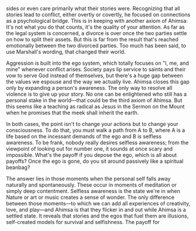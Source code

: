 sides or even care primarily what their stories were. Recognizing that all stories lead to conflict, either overtly or covertly, he focused on connections as a psychological bridge. This is in keeping with another axiom of Ahimsa: It's not what you do that counts, it's the quality of your attention. As far as the legal system is concerned, a divorce is over once the two parties settle on how to split their assets. But this is far from the result that's reached emotionally between the two divorced parties. Too much has been said, to use Marshall's wording, that changed their world.

Aggression is built into the ego system, which totally focuses on "I, me, and mine" whenever conflict arises. Society pays lip service to saints and their vow to serve God instead of themselves, but there's a huge gap between the values we espouse and the way we actually live. Ahimsa closes this gap only by expanding a person's awareness. The only way to resolve all violence is to give up your story. No one can be enlightened who still has a personal stake in the world—that could be the third axiom of Ahimsa. But this seems like a teaching as radical as Jesus in the Sermon on the Mount when he promises that the meek shall inherit the earth.

In both cases, the point isn't to change your actions but to change your consciousness. To do that, you must walk a path from A to B, where A is a life based on the incessant demands of the ego and B is selfless awareness. To be frank, nobody really desires selfless awareness; from the viewpoint of looking out for number one, it sounds at once scary and impossible. What's the payoff if you depose the ego, which is all about payoffs? Once the ego is gone, do you sit around passively like a spiritual beanbag?

The answer lies in those moments when the personal self falls away naturally and spontaneously. These occur in moments of meditation or simply deep contentment. Selfless awareness is the state we're in when Nature or art or music creates a sense of wonder. The only difference between those moments—to which we can add all experiences of creativity, love, and play—and Ahimsa is that they flicker in and out while Ahimsa is a settled state. It reveals that stories and the egos that fuel them are illusions, self-created models for survival and selfishness. The payoff for